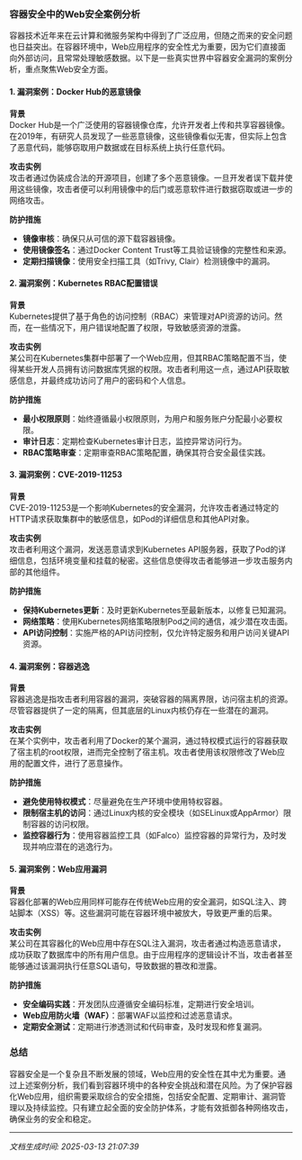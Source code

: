 ### 容器安全中的Web安全案例分析

容器技术近年来在云计算和微服务架构中得到了广泛应用，但随之而来的安全问题也日益突出。在容器环境中，Web应用程序的安全性尤为重要，因为它们直接面向外部访问，且常常处理敏感数据。以下是一些真实世界中容器安全漏洞的案例分析，重点聚焦Web安全方面。

#### 1. 漏洞案例：Docker Hub的恶意镜像

**背景**  
Docker Hub是一个广泛使用的容器镜像仓库，允许开发者上传和共享容器镜像。在2019年，有研究人员发现了一些恶意镜像，这些镜像看似无害，但实际上包含了恶意代码，能够窃取用户数据或在目标系统上执行任意代码。

**攻击实例**  
攻击者通过伪装成合法的开源项目，创建了多个恶意镜像。一旦开发者误下载并使用这些镜像，攻击者便可以利用镜像中的后门或恶意软件进行数据窃取或进一步的网络攻击。

**防护措施**  
- **镜像审核**：确保只从可信的源下载容器镜像。
- **使用镜像签名**：通过Docker Content Trust等工具验证镜像的完整性和来源。
- **定期扫描镜像**：使用安全扫描工具（如Trivy, Clair）检测镜像中的漏洞。

#### 2. 漏洞案例：Kubernetes RBAC配置错误

**背景**  
Kubernetes提供了基于角色的访问控制（RBAC）来管理对API资源的访问。然而，在一些情况下，用户错误地配置了权限，导致敏感资源的泄露。

**攻击实例**  
某公司在Kubernetes集群中部署了一个Web应用，但其RBAC策略配置不当，使得某些开发人员拥有访问数据库凭据的权限。攻击者利用这一点，通过API获取敏感信息，并最终成功访问了用户的密码和个人信息。

**防护措施**  
- **最小权限原则**：始终遵循最小权限原则，为用户和服务账户分配最小必要权限。
- **审计日志**：定期检查Kubernetes审计日志，监控异常访问行为。
- **RBAC策略审查**：定期审查RBAC策略配置，确保其符合安全最佳实践。

#### 3. 漏洞案例：CVE-2019-11253

**背景**  
CVE-2019-11253是一个影响Kubernetes的安全漏洞，允许攻击者通过特定的HTTP请求获取集群中的敏感信息，如Pod的详细信息和其他API对象。

**攻击实例**  
攻击者利用这个漏洞，发送恶意请求到Kubernetes API服务器，获取了Pod的详细信息，包括环境变量和挂载的秘密。这些信息使得攻击者能够进一步攻击服务内部的其他组件。

**防护措施**  
- **保持Kubernetes更新**：及时更新Kubernetes至最新版本，以修复已知漏洞。
- **网络策略**：使用Kubernetes网络策略限制Pod之间的通信，减少潜在攻击面。
- **API访问控制**：实施严格的API访问控制，仅允许特定服务和用户访问关键API资源。

#### 4. 漏洞案例：容器逃逸

**背景**  
容器逃逸是指攻击者利用容器的漏洞，突破容器的隔离界限，访问宿主机的资源。尽管容器提供了一定的隔离，但其底层的Linux内核仍存在一些潜在的漏洞。

**攻击实例**  
在某个实例中，攻击者利用了Docker的某个漏洞，通过特权模式运行的容器获取了宿主机的root权限，进而完全控制了宿主机。攻击者使用该权限修改了Web应用的配置文件，进行了恶意操作。

**防护措施**  
- **避免使用特权模式**：尽量避免在生产环境中使用特权容器。
- **限制宿主机的访问**：通过Linux内核的安全模块（如SELinux或AppArmor）限制容器的访问权限。
- **监控容器行为**：使用容器监控工具（如Falco）监控容器的异常行为，及时发现并响应潜在的逃逸行为。

#### 5. 漏洞案例：Web应用漏洞

**背景**  
容器化部署的Web应用同样可能存在传统Web应用的安全漏洞，如SQL注入、跨站脚本（XSS）等。这些漏洞可能在容器环境中被放大，导致更严重的后果。

**攻击实例**  
某公司在其容器化的Web应用中存在SQL注入漏洞，攻击者通过构造恶意请求，成功获取了数据库中的所有用户信息。由于应用程序的逻辑设计不当，攻击者甚至能够通过该漏洞执行任意SQL语句，导致数据的篡改和泄露。

**防护措施**  
- **安全编码实践**：开发团队应遵循安全编码标准，定期进行安全培训。
- **Web应用防火墙（WAF）**：部署WAF以监控和过滤恶意请求。
- **定期安全测试**：定期进行渗透测试和代码审查，及时发现和修复漏洞。

### 总结

容器安全是一个复杂且不断发展的领域，Web应用的安全性在其中尤为重要。通过上述案例分析，我们看到容器环境中的各种安全挑战和潜在风险。为了保护容器化Web应用，组织需要采取综合的安全措施，包括安全配置、定期审计、漏洞管理以及持续监控。只有建立起全面的安全防护体系，才能有效抵御各种网络攻击，确保业务的安全和稳定。

---

*文档生成时间: 2025-03-13 21:07:39*











